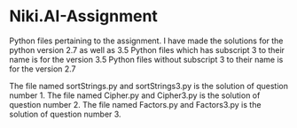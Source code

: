 # Niki.AI-Assignment
Python files pertaining to the assignment.
I have made the solutions for the python version 2.7 as well as 3.5
Python files which has subscript 3 to their name is for the version 3.5
Python files without subscript 3 to their name is for the version 2.7

The file named sortStrings.py and sortStrings3.py  is the solution of question number 1.
The file named Cipher.py and Cipher3.py is the solution of question number 2.
The file named Factors.py and Factors3.py is the solution of question number 3.
